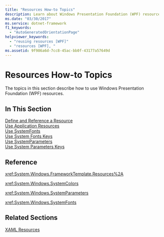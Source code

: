 ```yaml
---
title: "Resources How-to Topics"
description: Learn about Windows Presentation Foundation (WPF) resources and how to use these resources from this list of how-to topics.
ms.date: "03/30/2017"
ms.service: dotnet-framework
f1_keywords: 
  - "AutoGeneratedOrientationPage"
helpviewer_keywords: 
  - "reusing resources [WPF]"
  - "resources [WPF], "
ms.assetid: 9f986a6d-7cc8-45ac-bb0f-43177a57649d
---
```

# Resources How-to Topics

The topics in this section describe how to use Windows Presentation Foundation (WPF) resources.  
  
## In This Section  

 [Define and Reference a Resource](../systems/xaml-resources-how-to-define-and-reference.md)  
 [Use Application Resources](../systems/xaml-resources-how-to-use-application.md)  
 [Use SystemFonts](../systems/xaml-resources-how-to-use-system.md)  
 [Use System Fonts Keys](../systems/xaml-resources-how-to-use-system.md)  
 [Use SystemParameters](../systems/xaml-resources-how-to-use-system.md)  
 [Use System Parameters Keys](../systems/xaml-resources-how-to-use-system.md)  
  
## Reference  

 <xref:System.Windows.FrameworkTemplate.Resources%2A>  
  
 <xref:System.Windows.SystemColors>  
  
 <xref:System.Windows.SystemParameters>  
  
 <xref:System.Windows.SystemFonts>  
  
## Related Sections  

 [XAML Resources](../systems/xaml-resources-overview.md)
